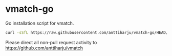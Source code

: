 # vmatch-go

Go installation script for vmatch.

```sh
curl -sSfL https://raw.githubusercontent.com/anttiharju/vmatch-go/HEAD/install.sh | sh -s -- 1.23.6 darwin arm64 "~/.vmatch/go/v1.23.6"
```

Please direct all non-pull request activity to https://github.com/anttiharju/vmatch
